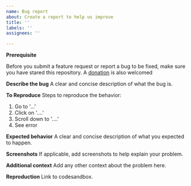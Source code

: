 ```yaml
---
name: Bug report
about: Create a report to help us improve
title: ''
labels: ''
assignees: ''

---
```

**Prerequisite**

Before you submit a feature request or report a bug to be fixed, make sure you have stared this repository. A [donation](https://www.paypal.com/cgi-bin/webscr?cmd=_s-xclick&hosted_button_id=GJSPRG9RKSJLQ&source=url) is also welcomed

**Describe the bug**
A clear and concise description of what the bug is.

**To Reproduce**
Steps to reproduce the behavior:
1. Go to '...'
2. Click on '....'
3. Scroll down to '....'
4. See error

**Expected behavior**
A clear and concise description of what you expected to happen.

**Screenshots**
If applicable, add screenshots to help explain your problem.

**Additional context**
Add any other context about the problem here.

**Reproduction**
Link to codesandbox.

